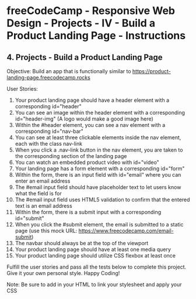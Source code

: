 # freeCodeCamp - Responsive Web Design - Projects - IV - Build a Product Landing Page - Instructions


## 4. Projects - Build a Product Landing Page

Objective: Build an app that is functionally similar to https://product-landing-page.freecodecamp.rocks

User Stories:

  1.  Your product landing page should have a header element with a corresponding id="header"
  2.  You can see an image within the header element with a corresponding id="header-img" (A logo would make a good image here)
  3.  Within the #header element, you can see a nav element with a corresponding id="nav-bar"
  4.  You can see at least three clickable elements inside the nav element, each with the class nav-link
  5.  When you click a .nav-link button in the nav element, you are taken to the corresponding section of the landing page
  6.  You can watch an embedded product video with id="video"
  7.  Your landing page has a form element with a corresponding id="form"
  8.  Within the form, there is an input field with id="email" where you can enter an email address
  9.  The #email input field should have placeholder text to let users know what the field is for
  10.  The #email input field uses HTML5 validation to confirm that the entered text is an email address
  11.  Within the form, there is a submit input with a corresponding id="submit"
  12.  When you click the #submit element, the email is submitted to a static page (use this mock URL: https://www.freecodecamp.com/email-submit)
  13.  The navbar should always be at the top of the viewport
  14.  Your product landing page should have at least one media query
  15.  Your product landing page should utilize CSS flexbox at least once

Fulfill the user stories and pass all the tests below to complete this project. Give it your own personal style. Happy Coding!

Note: Be sure to add <link rel="stylesheet" href="styles.css"> in your HTML to link your stylesheet and apply your CSS
